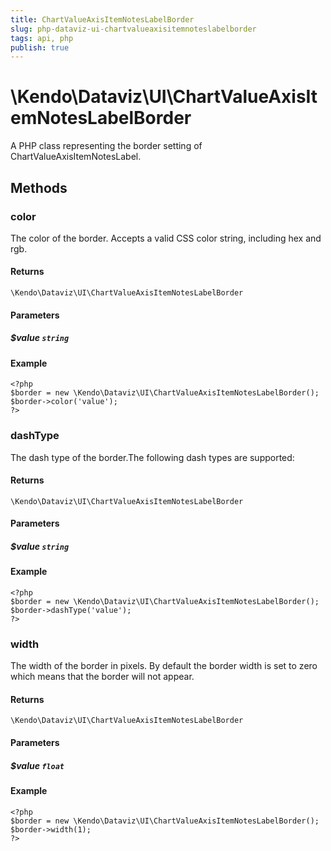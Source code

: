 ```yaml
---
title: ChartValueAxisItemNotesLabelBorder
slug: php-dataviz-ui-chartvalueaxisitemnoteslabelborder
tags: api, php
publish: true
---
```


# \Kendo\Dataviz\UI\ChartValueAxisItemNotesLabelBorder

A PHP class representing the border setting of ChartValueAxisItemNotesLabel.


## Methods

### color
The color of the border. Accepts a valid CSS color string, including hex and rgb.

#### Returns
`\Kendo\Dataviz\UI\ChartValueAxisItemNotesLabelBorder`

#### Parameters

##### $value `string`



#### Example 
    <?php
    $border = new \Kendo\Dataviz\UI\ChartValueAxisItemNotesLabelBorder();
    $border->color('value');
    ?>

### dashType
The dash type of the border.The following dash types are supported:

#### Returns
`\Kendo\Dataviz\UI\ChartValueAxisItemNotesLabelBorder`

#### Parameters

##### $value `string`



#### Example 
    <?php
    $border = new \Kendo\Dataviz\UI\ChartValueAxisItemNotesLabelBorder();
    $border->dashType('value');
    ?>

### width
The width of the border in pixels. By default the border width is set to zero which means that the border will not appear.

#### Returns
`\Kendo\Dataviz\UI\ChartValueAxisItemNotesLabelBorder`

#### Parameters

##### $value `float`



#### Example 
    <?php
    $border = new \Kendo\Dataviz\UI\ChartValueAxisItemNotesLabelBorder();
    $border->width(1);
    ?>

